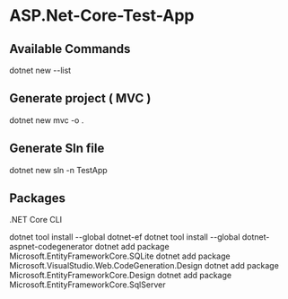 # ASP.Net-Core-Test-App

## Available Commands
dotnet new --list  

## Generate project ( MVC )
dotnet new mvc -o . 

## Generate Sln file
dotnet new sln -n TestApp 










## Packages 

.NET Core CLI

dotnet tool install --global dotnet-ef
dotnet tool install --global dotnet-aspnet-codegenerator
dotnet add package Microsoft.EntityFrameworkCore.SQLite
dotnet add package Microsoft.VisualStudio.Web.CodeGeneration.Design
dotnet add package Microsoft.EntityFrameworkCore.Design
dotnet add package Microsoft.EntityFrameworkCore.SqlServer
